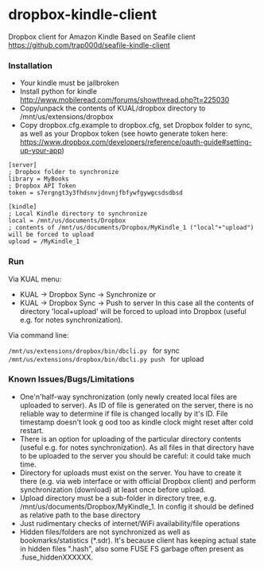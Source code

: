 # dropbox-kindle-client
Dropbox client for Amazon Kindle
Based on Seafile client https://github.com/trap000d/seafile-kindle-client
 
### Installation

- Your kindle must be jailbroken
- Install python for kindle http://www.mobileread.com/forums/showthread.php?t=225030
- Copy/unpack the contents of KUAL/dropbox directory to /mnt/us/extensions/dropbox
- Copy dropbox.cfg.example to dropbox.cfg, set Dropbox folder to sync, as well as your Dropbox token (see howto generate token here: https://www.dropbox.com/developers/reference/oauth-guide#setting-up-your-app)

```
[server]
; Dropbox folder to synchronize
library = MyBooks
; Dropbox API Token
token = s7ergngt3y3fhdsnvjdnvnjfbfywfgywgcsdsdbsd

[kindle]
; Local Kindle directory to synchronize
local = /mnt/us/documents/Dropbox
; contents of /mnt/us/documents/Dropbox/MyKindle_1 ("local"+"upload") will be forced to upload
upload = /MyKindle_1
```

### Run 

Via KUAL menu:
- KUAL -> Dropbox Sync -> Synchronize
or
- KUAL -> Dropbox Sync -> Push to server
In this case all the contents of directory 'local+upload' will be forced to upload into Dropbox (useful e.g. for notes synchronization).

Via command line:

```/mnt/us/extensions/dropbox/bin/dbcli.py ``` for sync
```/mnt/us/extensions/dropbox/bin/dbcli.py push ``` for upload

### Known Issues/Bugs/Limitations
- One'n'half-way synchronization (only newly created local files are uploaded to server). As ID of file is generated on the server, there is no reliable way to determine if file is changed locally by it's ID. File timestamp doesn't look g
ood too as kindle clock might reset after cold restart.
- There is an option for uploading of the particular directory contents (useful e.g. for notes synchronization). As all files in that directory have to be uploaded to the server you should be careful: it could take much time.
- Directory for uploads must exist on the server. You have to create it there (e.g. via web interface or with official Dropbox client) and perform synchronization (download) at least once before upload.
- Upload directory must be a sub-folder in directory tree, e.g. /mnt/us/documents/Dropbox/MyKindle_1. In config it should be defined as relative path to the base directory
- Just rudimentary checks of internet/WiFi availability/file operations
- Hidden files/folders are not synchronized as well as bookmarks/statistics (*.sdr). It's because client has keeping actual state in hidden files ".hash", also some FUSE FS garbage often present as .fuse_hiddenXXXXXX.
